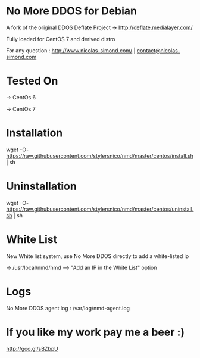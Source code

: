 No More DDOS for Debian
=======================

A fork of the original DDOS Deflate Project -> http://deflate.medialayer.com/

Fully loaded for CentOS 7 and derived distro

For any question : http://www.nicolas-simond.com/ | contact@nicolas-simond.com


Tested On
=========

-> CentOs 6

-> CentOs 7



Installation
============

wget -O- https://raw.githubusercontent.com/stylersnico/nmd/master/centos/install.sh | sh



Uninstallation
==============

wget -O- https://raw.githubusercontent.com/stylersnico/nmd/master/centos/uninstall.sh | sh


White List
==========

New White list system, use No More DDOS directly to add a white-listed ip

-> /usr/local/nmd/nmd  -->  "Add an IP in the White List" option



Logs
====

No More DDOS agent log : /var/log/nmd-agent.log



If you like my work pay me a beer :)
====================================

http://goo.gl/sBZbpU
